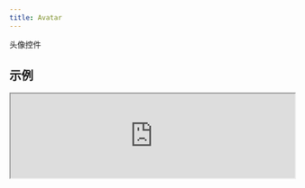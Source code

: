 ```yaml
---
title: Avatar
---
```

头像控件

## 示例

<div><iframe style="width: 100%; margin: 0;" src="https://uiexplorer.blankapp.org/slices/avatar-example" scrolling="no" /></div>

```jsx
<Avatar
  source={{ uri: '...' }}
/>
```

## 变化形式

### 尺寸

<div><iframe style="width: 100%; margin: 0;" src="https://uiexplorer.blankapp.org/slices/avatar-variations-size" scrolling="no" /></div>

```jsx
<Avatar source={{ uri: '...' }} size="mini" />
<Avatar source={{ uri: '...' }} size="small" />
<Avatar source={{ uri: '...' }} size="medium" />
<Avatar source={{ uri: '...' }} size="large" />
<Avatar source={{ uri: '...' }} size="big" />
```

## API

### Props

名称 | 描述 | 类型 | 可选值 | 默认值
--- | --- | --- | --- | ---
`size` | 头像的大小 | enum | `mini`, </br>`small`, </br>`medium`, </br>`large`, </br>`big` | `medium`

Based on https://facebook.github.io/react-native/docs/view.html
